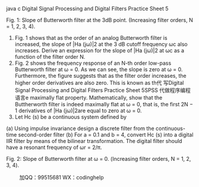 java c
Digital Signal Processing and Digital Filters
Practice Sheet 5

Fig. 1: Slope of Butterworth filter at the 3dB point. (Increasing filter orders, N = 1, 2, 3, 4).
1) Fig. 1 shows that as the order of an analog Butterworth filter is increased, the slope of |Ha (jω)|2 at the 3 dB cutoff frequency ωc also increases. Derive an expression for the slope of |Ha (jω)|2 at ωc as a function of the filter order N.
2) Fig. 2 shows the frequency response of an N-th order low-pass Butterworth filter at ω = 0. As we can see, the slope is zero at ω = 0. Furthermore, the figure suggests that as the filter order increases, the higher order derivatives are also zero. This is known as th代 写Digital Signal Processing and Digital Filters Practice Sheet 5SPSS
代做程序编程语言e maximally flat property.
Mathematically, show that the Buttherworth filter is indeed maximally flat at ω = 0, that is, the first 2N − 1 derivatives of |Ha (jω)|2are equal to zero at ω = 0.
3) Let Hc (s) be a continuous system defined by

(a) Using impulse invariance design a discrete filter from the continuous-time second-order filter
(b) For a = 0.1 and b = 4, convert Hc (s) into a digital IIR filter by means of the bilinear transformation. The digital filter should have a resonant frequency of ωr = 2/π.

Fig. 2: Slope of Butterworth filter at ω = 0. (Increasing filter orders, N = 1, 2, 3, 4).







         
加QQ：99515681  WX：codinghelp
